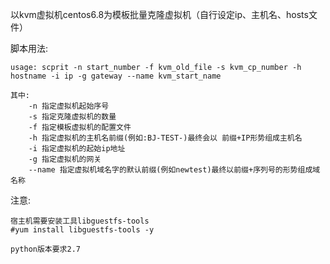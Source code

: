 
以kvm虚拟机centos6.8为模板批量克隆虚拟机（自行设定ip、主机名、hosts文件）

脚本用法:

	usage: scprit -n start_number -f kvm_old_file -s kvm_cp_number -h hostname -i ip -g gateway --name kvm_start_name

	其中: 
		-n 指定虚拟机起始序号
		-s 指定克隆虚拟机的数量
		-f 指定模板虚拟机的配置文件
		-h 指定虚拟机的主机名前缀(例如:BJ-TEST-)最终会以 前缀+IP形势组成主机名
		-i 指定虚拟机的起始ip地址
		-g 指定虚拟机的网关
		--name 指定虚拟机域名字的默认前缀(例如newtest)最终以前缀+序列号的形势组成域名称

注意:

	宿主机需要安装工具libguestfs-tools
    #yum install libguestfs-tools -y
	   
	python版本要求2.7  
